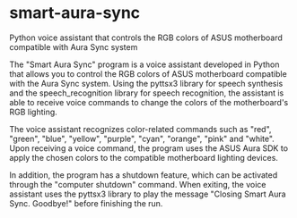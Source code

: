 # smart-aura-sync
Python voice assistant that controls the RGB colors of ASUS motherboard compatible with Aura Sync system

The "Smart Aura Sync" program is a voice assistant developed in Python that allows you to control the RGB colors of ASUS motherboard compatible with the Aura Sync system. Using the pyttsx3 library for speech synthesis and the speech_recognition library for speech recognition, the assistant is able to receive voice commands to change the colors of the motherboard's RGB lighting.

The voice assistant recognizes color-related commands such as "red", "green", "blue", "yellow", "purple", "cyan", "orange", "pink" and "white". Upon receiving a voice command, the program uses the ASUS Aura SDK to apply the chosen colors to the compatible motherboard lighting devices.

In addition, the program has a shutdown feature, which can be activated through the "computer shutdown" command. When exiting, the voice assistant uses the pyttsx3 library to play the message "Closing Smart Aura Sync. Goodbye!" before finishing the run.
